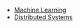 - [Machine Learning]([[machine-learning/README|README]])
- [Distributed Systems]([[distributed-systems/README|README]])
